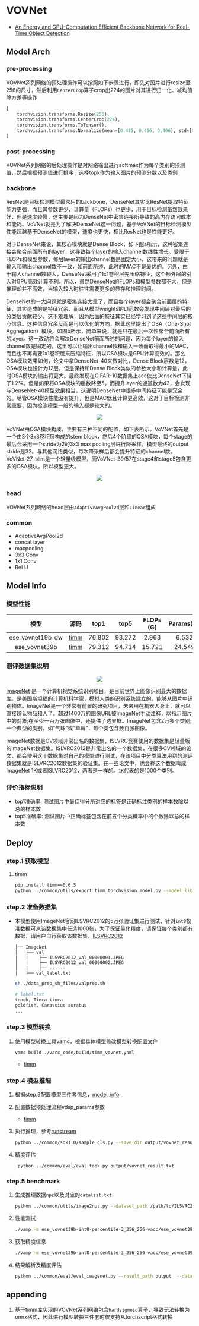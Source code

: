 # VOVNet

- [An Energy and GPU-Computation Efficient Backbone Network for Real-Time Object Detection](https://arxiv.org/abs/1904.09730)

## Model Arch

### pre-processing

VOVNet系列网络的预处理操作可以按照如下步骤进行，即先对图片进行resize至256的尺寸，然后利用`CenterCrop`算子crop出224的图片对其进行归一化、减均值除方差等操作

```python
[
    torchvision.transforms.Resize(256),
    torchvision.transforms.CenterCrop(224),
    torchvision.transforms.ToTensor(),
    torchvision.transforms.Normalize(mean=[0.485, 0.456, 0.406], std=[0.229, 0.224, 0.225],),
]
```

### post-processing

VOVNet系列网络的后处理操作是对网络输出进行softmax作为每个类别的预测值，然后根据预测值进行排序，选择topk作为输入图片的预测分数以及类别

### backbone

ResNet是目标检测模型最常用的backbone，DenseNet其实比ResNet提取特征能力更强，而且其参数更少，计算量（FLOPs）也更少，用于目标检测虽然效果好，但是速度较慢，这主要是因为DenseNet中密集连接所导致的高内存访问成本和能耗。VoVNet就是为了解决DenseNet这一问题，基于VoVNet的目标检测模型性能超越基于DenseNet的模型，速度也更快，相比ResNet也是性能更好。

对于DenseNet来说，其核心模块就是Dense Block，如下图a所示，这种密集连接会聚合前面所有的layer，这导致每个layer的输入channel数线性增长。受限于FLOPs和模型参数，每层layer的输出channel数是固定大小，这带来的问题就是输入和输出channel数不一致，如前面所述，此时的MAC不是最优的。另外，由于输入channel数较大，DenseNet采用了1x1卷积层先压缩特征，这个额外层的引入对GPU高效计算不利。所以，虽然DenseNet的FLOPs和模型参数都不大，但是推理却并不高效，当输入较大时往往需要更多的显存和推理时间。

DenseNet的一大问题就是密集连接太重了，而且每个layer都会聚合前面层的特征，其实造成的是特征冗余，而且从模型weights的L1范数会发现中间层对最后的分类层贡献较少，这不难理解，因为后面的特征其实已经学习到了这些中间层的核心信息。这种信息冗余反而是可以优化的方向，据此这里提出了OSA（One-Shot Aggregation）模块，如图b所示，简单来说，就是只在最后一次性聚合前面所有的layer。这一改动将会解决DenseNet前面所述的问题，因为每个layer的输入channel数是固定的，这里可以让输出channel数和输入一致而取得最小的MAC，而且也不再需要1x1卷积层来压缩特征，所以OSA模块是GPU计算高效的。那么OSA模块效果如何，论文中拿DenseNet-40来做对比，Dense Block层数是12，OSA模块也设计为12层，但是保持和Dense Block类似的参数大小和计算量，此时OSA模块的输出将更大。最终发现在CIFAR-10数据集上acc仅比DenseNet下降了1.2%。但是如果将OSA模块的层数降至5，而提升layer的通道数为43，会发现与DenseNet-40模型效果相当。这说明DenseNet中很多中间特征可能是冗余的。尽管OSA模块性能没有提升，但是MAC低且计算更高效，这对于目标检测非常重要，因为检测模型一般的输入都是较大的。

<div align=center><img src="../../images/vovnet/OSA.png"></div>

VoVNet由OSA模块构成，主要有三种不同的配置，如下表所示。VoVNet首先是一个由3个3x3卷积层构成的stem block，然后4个阶段的OSA模块，每个stage的最后会采用一个stride为2的3x3 max pooling层进行降采样，模型最终的output stride是32。与其他网络类似，每次降采样后都会提升特征的channel数。VoVNet-27-slim是一个轻量级模型，而VoVNet-39/57在stage4和stage5包含更多的OSA模块，所以模型更大。


<div align=center><img src="../../images/vovnet/arch.png"></div>


### head

VOVNet系列网络的head层由`AdaptiveAvgPool2d`层和`Linear`组成

### common

- AdaptiveAvgPool2d
- concat layer
- maxpooling
- 3x3 Conv
- 1x1 Conv
- ReLU


## Model Info

### 模型性能

| 模型  | 源码 | top1  | top5 | FLOPs (G) | Params(M) | input size |
| :---: | :--: | :--: | :--: | :---: | :----: | :--------: |
| ese_vovnet19b_dw |[timm](https://github.com/rwightman/pytorch-image-models/blob/v0.6.5/timm/models/vovnet.py)| 76.802   |  93.272   | 2.963 |    6.532    |    224    |
|  ese_vovnet39b  | [timm](https://github.com/rwightman/pytorch-image-models/blob/v0.6.5/timm/models/vovnet.py)| 79.312 | 94.714 |    15.721   |   24.549   |    224     |


### 测评数据集说明

<div align=center><img src="../../images/datasets/imagenet.jpg"></div>

[ImageNet](https://image-net.org) 是一个计算机视觉系统识别项目，是目前世界上图像识别最大的数据库。是美国斯坦福的计算机科学家，模拟人类的识别系统建立的。能够从图片中识别物体。ImageNet是一个非常有前景的研究项目，未来用在机器人身上，就可以直接辨认物品和人了。超过1400万的图像URL被ImageNet手动注释，以指示图片中的对象;在至少一百万张图像中，还提供了边界框。ImageNet包含2万多个类别; 一个典型的类别，如“气球”或“草莓”，每个类包含数百张图像。

ImageNet数据是CV领域非常出名的数据集，ISLVRC竞赛使用的数据集是轻量版的ImageNet数据集。ISLVRC2012是非常出名的一个数据集，在很多CV领域的论文，都会使用这个数据集对自己的模型进行测试，在该项目中分类算法用到的测评数据集就是ISLVRC2012数据集的验证集。在一些论文中，也会称这个数据叫成ImageNet 1K或者ISLVRC2012，两者是一样的。`1K`代表的是1000个类别。

### 评价指标说明

- top1准确率: 测试图片中最佳得分所对应的标签是正确标注类别的样本数除以总的样本数
- top5准确率: 测试图片中正确标签包含在前五个分类概率中的个数除以总的样本数

## Deploy

### step.1 获取模型
1. timm

    ```bash
    pip install timm==0.6.5
    python ../common/utils/export_timm_torchvision_model.py --model_library timm  --model_name ese_vovnet39b --save_dir ./onnx  --size 256 --pretrained_weights xxx.pth
    ```

### step.2 准备数据集
- 本模型使用ImageNet官网ILSVRC2012的5万张验证集进行测试，针对`int8`校准数据可从该数据集中任选1000张，为了保证量化精度，请保证每个类别都有数据，请用户自行获取该数据集，[ILSVRC2012](https://image-net.org/challenges/LSVRC/2012/index.php)

    ```
    ├── ImageNet
    |   ├── val
    |   |    ├── ILSVRC2012_val_00000001.JPEG
    │   |    ├── ILSVRC2012_val_00000002.JPEG
    │   |    ├── ......
    |   ├── val_label.txt
    ```

    ```bash
    sh ./data_prep_sh_files/valprep.sh
    ```

    ```bash
    # label.txt
    tench, Tinca tinca
    goldfish, Carassius auratus
    ...
    ```

### step.3 模型转换

1. 使用模型转换工具vamc，根据具体模型修改模型转换配置文件

   ```bash
   vamc build ./vacc_code/build/timm_vovnet.yaml
   ```
   - [timm](./vacc_code/build/timm_vovnet.yaml)


### step.4 模型推理
1. 根据step.3配置模型三件套信息，[model_info](./vacc_code/model_info/model_info_vovnet.json)
2. 配置数据预处理流程vdsp_params参数
   - [timm](./vacc_code/vdsp_params/sdk1.0/timm-ese_vovnet19b_dw-vdsp_params.json)

3. 执行推理，参考[runstream](../common/sdk1.0/sample_cls.py)
    ```bash
    python ../common/sdk1.0/sample_cls.py --save_dir output/vovnet_result.txt

4. 精度评估
   ```bash
    python ../common/eval/eval_topk.py output/vovnet_result.txt
   ```

### step.5 benchmark
1. 生成推理数据`npz`以及对应的`datalist.txt`
    ```bash
    python ../common/utils/image2npz.py --dataset_path /path/to/ILSVRC2012_img_val --target_path  /path/to/input_npz  --text_path npz_datalist.txt
    ```
2. 性能测试
    ```bash
    ./vamp -m ese_vovnet39b-int8-percentile-3_256_256-vacc/ese_vovnet39b --vdsp_params ./vacc_code/vdsp_params/vamp/timm-ese_vovnet39b-vdsp_params.json  -i 8 -p 1 -b 22
    ```
    
3. 获取精度信息
    ```bash
    ./vamp -m ese_vovnet39b-int8-percentile-3_256_256-vacc/ese_vovnet39b --vdsp_params ./vacc_code/vdsp_params/vamp/timm-ese_vovnet39b-vdsp_params.json  -i 8 -p 1 -b 22 --datalist npz_datalist.txt --path_output output
    ```
4. 结果解析及精度评估
    ```bash
    python ../common/eval/eval_imagenet.py --result_path output  --datalist npz_datalist.txt --label data/label/imagenet.txt
    ```

## appending
1. 基于timm库实现的VOVNet系列网络包含`hardsigmoid`算子，导致无法转换为onnx格式，因此进行模型转换三件套时仅支持从torchscript格式转换
